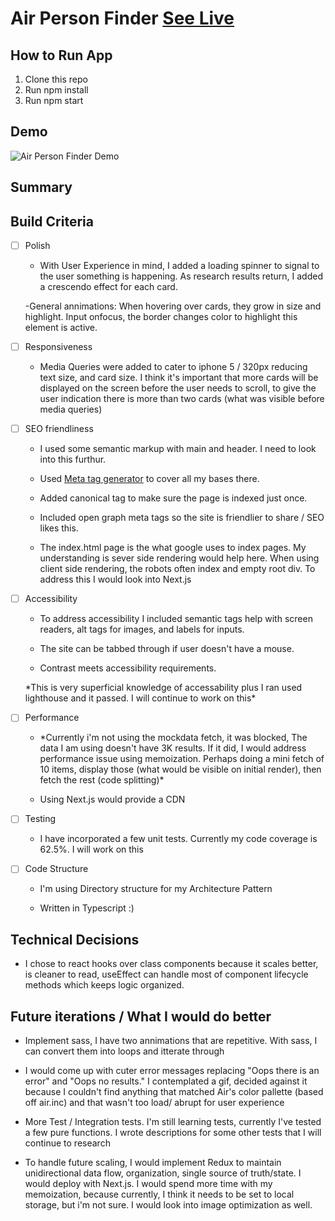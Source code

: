 # Air Person Finder [See Live](https://unachoza.github.io/Air-Person-Finder)

## How to Run App

1. Clone this repo
2. Run npm install
3. Run npm start

## Demo

![Air Person Finder Demo](https://res.cloudinary.com/dh41vh9dx/image/upload/v1609780351/AirDemo.gif)

## Summary

## Build Criteria

- [ ] Polish

  - With User Experience in mind, I added a loading spinner to signal to the user something is happening. As research results return, I added a crescendo effect for each card.

  -General annimations: When hovering over cards, they grow in size and highlight. Input onfocus, the border changes color to highlight this element is active.

- [ ] Responsiveness

  - Media Queries were added to cater to iphone 5 / 320px reducing text size, and card size. I think it's important that more cards will be displayed on the screen before the user needs to scroll, to give the user indication there is more than two cards (what was visible before media queries)

- [ ] SEO friendliness

  - I used some semantic markup with main and header. I need to look into this furthur.

  - Used [Meta tag generator](https://www.seoptimer.com/meta-tag-generator) to cover all my bases there.

  - Added canonical tag to make sure the page is indexed just once.

  - Included open graph meta tags so the site is friendlier to share / SEO likes this.

  - The index.html page is the what google uses to index pages. My understanding is sever side rendering would help here. When using client side rendering, the robots often index and empty root div. To address this I would look into Next.js

- [ ] Accessibility

  - To address accessibility I included semantic tags help with screen readers, alt tags for images, and labels for inputs.

  - The site can be tabbed through if user doesn't have a mouse.

  - Contrast meets accessibility requirements.

  \*This is very superficial knowledge of accessability plus I ran used lighthouse and it passed. I will continue to work on this\*

- [ ] Performance

  - \*Currently i'm not using the mockdata fetch, it was blocked, The data I am using doesn't have 3K results. If it did, I would address performance issue using memoization. Perhaps doing a mini fetch of 10 items, display those (what would be visible on initial render), then fetch the rest (code splitting)\*

  - Using Next.js would provide a CDN

- [ ] Testing

  - I have incorporated a few unit tests. Currently my code coverage is 62.5%. I will work on this

- [ ] Code Structure

  - I'm using Directory structure for my Architecture Pattern

  - Written in Typescript :)

## Technical Decisions

- I chose to react hooks over class components because it scales better, is cleaner to read, useEffect can handle most of component lifecycle methods which keeps logic organized.

## Future iterations / What I would do better

- Implement sass, I have two annimations that are repetitive. With sass, I can convert them into loops and itterate through

- I would come up with cuter error messages replacing "Oops there is an error" and "Oops no results." I contemplated a gif, decided against it because I couldn't find anything that matched Air's color pallette (based off air.inc) and that wasn't too load/ abrupt for user experience

- More Test / Integration tests. I'm still learning tests, currently I've tested a few pure functions. I wrote descriptions for some other tests that I will continue to research

- To handle future scaling, I would implement Redux to maintain unidirectional data flow, organization, single source of truth/state. I would deploy with Next.js. I would spend more time with my memoization, because currently, I think it needs to be set to local storage, but i'm not sure. I would look into image optimization as well.
